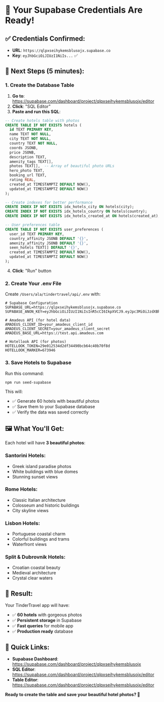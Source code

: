 # 🎉 Your Supabase Credentials Are Ready!

## ✅ **Credentials Confirmed:**
- **URL**: `https://qlpxseihykemsblusojx.supabase.co`
- **Key**: `eyJhbGciOiJIUzI1NiIs...` ✅

## 🚀 **Next Steps (5 minutes):**

### 1. Create the Database Table

1. **Go to**: https://supabase.com/dashboard/project/qlpxseihykemsblusojx/editor
2. **Click**: "SQL Editor" 
3. **Paste and run this SQL**:

```sql
-- Create hotels table with photos
CREATE TABLE IF NOT EXISTS hotels (
  id TEXT PRIMARY KEY,
  name TEXT NOT NULL,
  city TEXT NOT NULL,
  country TEXT NOT NULL,
  coords JSONB,
  price JSONB,
  description TEXT,
  amenity_tags TEXT[],
  photos TEXT[],  -- Array of beautiful photo URLs
  hero_photo TEXT,
  booking_url TEXT,
  rating REAL,
  created_at TIMESTAMPTZ DEFAULT NOW(),
  updated_at TIMESTAMPTZ DEFAULT NOW()
);

-- Create indexes for better performance
CREATE INDEX IF NOT EXISTS idx_hotels_city ON hotels(city);
CREATE INDEX IF NOT EXISTS idx_hotels_country ON hotels(country);
CREATE INDEX IF NOT EXISTS idx_hotels_created_at ON hotels(created_at);

-- User preferences table
CREATE TABLE IF NOT EXISTS user_preferences (
  user_id TEXT PRIMARY KEY,
  country_affinity JSONB DEFAULT '{}',
  amenity_affinity JSONB DEFAULT '{}',
  seen_hotels TEXT[] DEFAULT '{}',
  created_at TIMESTAMPTZ DEFAULT NOW(),
  updated_at TIMESTAMPTZ DEFAULT NOW()
);
```

4. **Click**: "Run" button

### 2. Create Your .env File

Create `/Users/ala/tindertravel/api/.env` with:

```env
# Supabase Configuration
SUPABASE_URL=https://qlpxseihykemsblusojx.supabase.co
SUPABASE_ANON_KEY=eyJhbGciOiJIUzI1NiIsInR5cCI6IkpXVCJ9.eyJpc3MiOiJzdXBhYmFzZSIsInJlZiI6InFscHhzZWloeWtlbXNibHVzb2p4Iiwicm9sZSI6ImFub24iLCJpYXQiOjE3NTgyODIzMjQsImV4cCI6MjA3Mzg1ODMyNH0.yuTwUGivtnorQX1WIgvzalscVPqTh3iVNY6yqId1xMs

# Amadeus API (for hotel data)
AMADEUS_CLIENT_ID=your_amadeus_client_id
AMADEUS_CLIENT_SECRET=your_amadeus_client_secret
AMADEUS_BASE_URL=https://test.api.amadeus.com

# Hotellook API (for photos)
HOTELLOOK_TOKEN=29e012534d2df34490bcb64c40b70f8d
HOTELLOOK_MARKER=673946
```

### 3. Save Hotels to Supabase

Run this command:

```bash
npm run seed-supabase
```

This will:
- ✅ Generate 60 hotels with beautiful photos
- ✅ Save them to your Supabase database
- ✅ Verify the data was saved correctly

## 🖼️ **What You'll Get:**

Each hotel will have **3 beautiful photos**:

### Santorini Hotels:
- Greek island paradise photos
- White buildings with blue domes
- Stunning sunset views

### Rome Hotels:
- Classic Italian architecture
- Colosseum and historic buildings
- City skyline views

### Lisbon Hotels:
- Portuguese coastal charm
- Colorful buildings and trams
- Waterfront views

### Split & Dubrovnik Hotels:
- Croatian coastal beauty
- Medieval architecture
- Crystal clear waters

## 🎯 **Result:**

Your TinderTravel app will have:
- ✅ **60 hotels** with gorgeous photos
- ✅ **Persistent storage** in Supabase
- ✅ **Fast queries** for mobile app
- ✅ **Production ready** database

## 🔗 **Quick Links:**

- **Supabase Dashboard**: https://supabase.com/dashboard/project/qlpxseihykemsblusojx
- **SQL Editor**: https://supabase.com/dashboard/project/qlpxseihykemsblusojx/editor
- **Table Editor**: https://supabase.com/dashboard/project/qlpxseihykemsblusojx/editor

**Ready to create the table and save your beautiful hotel photos? 🚀** 